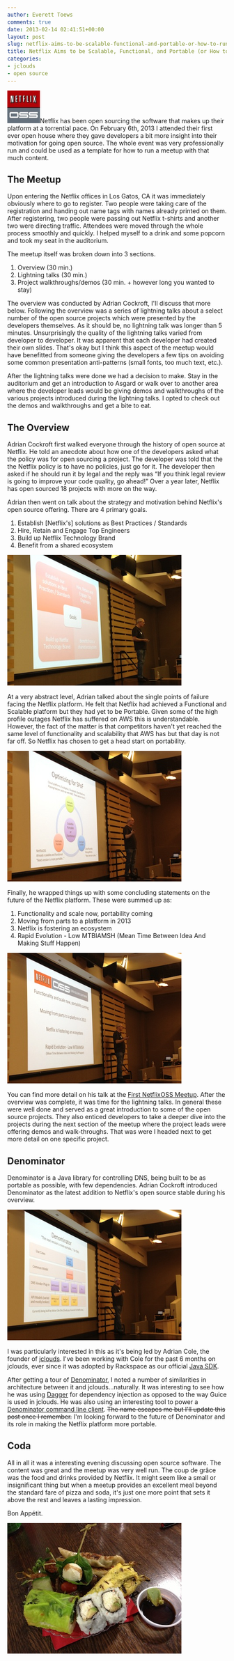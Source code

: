 ```yaml
---
author: Everett Toews
comments: true
date: 2013-02-14 02:41:51+00:00
layout: post
slug: netflix-aims-to-be-scalable-functional-and-portable-or-how-to-run-a-meetup
title: Netflix Aims to be Scalable, Functional, and Portable (or How to Run a Meetup)
categories:
- jclouds
- open source
---
```


<img class="img-right" src="/img/posts/netflixoss-e1360792045763.jpeg"/>Netflix has been open sourcing the software that makes up their platform at a torrential pace. On February 6th, 2013 I attended their first ever open house where they gave developers a bit more insight into their motivation for going open source. The whole event was very professionally run and could be used as a template for how to run a meetup with that much content.

## The Meetup

Upon entering the Netflix offices in Los Gatos, CA it was immediately obviously where to go to register. Two people were taking care of the registration and handing out name tags with names already printed on them. After registering, two people were passing out Netflix t-shirts and another two were directing traffic. Attendees were moved through the whole process smoothly and quickly. I helped myself to a drink and some popcorn and took my seat in the auditorium.

The meetup itself was broken down into 3 sections.

  1. Overview (30 min.)
  2. Lightning talks (30 min.)
  3. Project walkthroughs/demos (30 min. + however long you wanted to stay)

The overview was conducted by Adrian Cockroft, I'll discuss that more below. Following the overview was a series of lightning talks about a select number of the open source projects which were presented by the developers themselves. As it should be, no lightning talk was longer than 5 minutes. Unsurprisingly the quality of the lightning talks varied from developer to developer. It was apparent that each developer had created their own slides. That's okay but I think this aspect of the meetup would have benefitted from someone giving the developers a few tips on avoiding some common presentation anti-patterns (small fonts, too much text, etc.).

After the lightning talks were done we had a decision to make. Stay in the auditorium and get an introduction to Asgard or walk over to another area where the developer leads would be giving demos and walkthroughs of the various projects introduced during the lightning talks. I opted to check out the demos and walkthroughs and get a bite to eat.

## The Overview

Adrian Cockroft first walked everyone through the history of open source at Netflix. He told an anecdote about how one of the developers asked what the policy was for open sourcing a project. The developer was told that the the Netflix policy is to have no policies, just go for it. The developer then asked if he should run it by legal and the reply was “If you think legal review is going to improve your code quality, go ahead!” Over a year later, Netflix has open sourced 18 projects with more on the way.

Adrian then went on talk about the strategy and motivation behind Netflix's open source offering. There are 4 primary goals.

  1. Establish [Netflix's] solutions as Best Practices / Standards
  2. Hire, Retain and Engage Top Engineers
  3. Build up Netflix Technology Brand
  4. Benefit from a shared ecosystem

<div class="img-center"><img src="/img/posts/img_2144.jpg"/></div>

At a very abstract level, Adrian talked about the single points of failure facing the Netflix platform. He felt that Netflix had achieved a Functional and Scalable platform but they had yet to be Portable. Given some of the high profile outages Netflix has suffered on AWS this is understandable. However, the fact of the matter is that competitors haven't yet reached the same level of functionality and scalability that AWS has but that day is not far off. So Netflix has chosen to get a head start on portability.

<div class="img-center"><img src="/img/posts/img_2153.jpg"/></div>

Finally, he wrapped things up with some concluding statements on the future of the Netflix platform. These were summed up as:

  1. Functionality and scale now, portability coming
  2. Moving from parts to a platform in 2013
  3. Netflix is fostering an ecosystem
  4. Rapid Evolution - Low MTBIAMSH (Mean Time Between Idea And Making Stuff Happen)

<div class="img-center"><img src="/img/posts/img_2158.jpg"/></div>

You can find more detail on his talk at the [First NetflixOSS Meetup](http://techblog.netflix.com/2013/02/first-netflixoss-meetup.html). After the overview was complete, it was time for the lightning talks. In general these were well done and served as a great introduction to some of the open source projects. They also enticed developers to take a deeper dive into the projects during the next section of the meetup where the project leads were offering demos and walk-throughs. That was were I headed next to get more detail on one specific project.

## Denominator

Denominator is a Java library for controlling DNS, being built to be as portable as possible, with few dependencies. Adrian Cockroft introduced Denominator as the latest addition to Netflix's open source stable during his overview.

<div class="img-center"><img src="/img/posts/img_2156.jpg"/></div>

I was particularly interested in this as it's being led by Adrian Cole, the founder of [jclouds](http://www.jclouds.org/). I've been working with Cole for the past 6 months on jclouds, ever since it was adopted by Rackspace as our official [Java SDK](http://docs.rackspace.com/sdks/guide/content/java.html).

After getting a tour of [Denominator](https://github.com/Netflix/denominator), I noted a number of similarities in architecture between it and jclouds...naturally. It was interesting to see how he was using [Dagger](http://square.github.com/dagger/) for dependency injection as opposed to the way Guice is used in jclouds. He was also using an interesting tool to power a [Denominator command line client](https://github.com/Netflix/denominator/tree/master/denominator-cli). <del>The name escapes me but I'll update this post once I remember.</del> I'm looking forward to the future of Denominator and its role in making the Netflix platform more portable.

## Coda

All in all it was a interesting evening discussing open source software. The content was great and the meetup was very well run. The coup de grâce was the food and drinks provided by Netflix. It might seem like a small or insignificant thing but when a meetup provides an excellent meal beyond the standard fare of pizza and soda, it's just one more point that sets it above the rest and leaves a lasting impression.

Bon Appétit.

<div class="img-center"><img src="/img/posts/img_2164.jpg"/></div>

